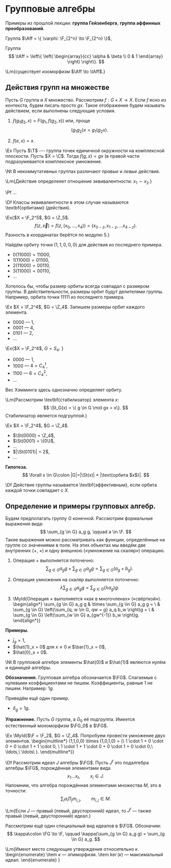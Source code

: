 # Групповые алгебры


Примеры из прошлой лекции: **группа Гейзенберга**, 
**группа аффинных преобразований**.

Группа $\Aff = \{ \varphi: \F_{2^n} \to \F_{2^n} \}$,

Группа
$$
    \tAff = \left\{ \left( 
    \begin{array}{cc}
        \alpha  & \beta \\
        0       & 1
    \end{array}
    \right)  \right\}.
$$

\Lm{существует изоморфизм $\Aff \to \tAff$.}

## Действия групп на множестве

Пусть $G$ группа и $X$ множество. Рассмотрим $f: G \times X \to X$. Если 
$f$ ясно из контекста, будем писать просто $gx$. Такое отображение будем
называть действием, если выполнены следующие условия.

1) $f(g_1 g_2, x) = F(g_1, f(g_2, x))$ или, проще 
    $$(g_1 g_2)x = g_1 (g_2 x).$$

2) $f(e, x) = x$.

\Ex Пусть $\T$ --- группа точек единичной окружности на комплексной 
плоскости. Пусть $X = \C$. 
Тогда $f(g,x) = gx$ (в правой части подразумевается комплексное 
умножение. 

\Nt
В некоммутативных группах различают _правые_ и _левые_ действия.

\Lm{Действие определеяет отношение эквивалентности: $x_1 \sim x_2$.}

\Pf …

\Df Классы эквивалентности в этом случае называются \textbf{орбитами} (действия).

\Ex{$X = \F_2^5$, $G = \Z_5$.
$$
    f(z, \vec{x}) = f(z, (x_0, … , x_4)) = (x_{0-z}, x_{1-z}, … x_{4-z}).
$$
Разность в координатах берётся по модулю 5.}

Найдём орбиту точки $(1, 1, 0, 0, 0)$ для действия из последнего примера.

* $0(11000) = 11000$,
* $1(11000) = 01100$,
* $2(11000) = 00110$,
* $3(11000) = 00110$,
* …

Хотелось бы, чтобы размер орбиты всегда совпадал с размером группы. В
действительности, размеры орбит будут делителями группы. Например, орбита точки
$11111$ из последнего примера.

\Ex $X = \F_2^4$, $G = \Z_4$. Запишем размеры орбит каждого элемента.

* 0000 — 1,
* 0001 — 4,
* 0101 — 2,
* …

\Ex{$X = \F_2^4$, $G = S_4$. }

* $0000$ — 1,
* $1000$ — $4 =C^1_4$,
* $1100$ — $6 =C^2_4$,
* …

Вес Хэмминга здесь однозначно определяет орбиту.

\Lm{Рассмотрим \textbf{стабилизатор} элемента $x$:
$$
    \St_G(x) = \{ g \in G \mid gx = x\}.
$$
Стабилизатор является подгруппой.}

\Ex $X = \F_2^4$, $G = \Z_4$.

* $\St(0000) = \Z_4$,
* $\St(0001) = \{0\}$,
* …
* $|\St(0101)| = 2$,
* …

**Гипотеза.**
$$
    \forall x \in G\colon |G|=|\St(x)| * |\text{орбита $x$}|.
$$

\Df Действие группы называется \textbf{эффективным}, если орбита каждой
точки совпадает с $X$.

## Определение и примеры групповых алгебр.

Будем предполагать группу $G$ конечной. Рассмотрим формальные выражения вида:
$$
    \sum_{g \in G} a_g g, \qquad a \in \F.
$$
Такие выражения можно рассматривать как функции, определённые на группе со 
значениями в поле. На этих объектах мы введём две внутренних ($+$, $\times$) и
одну внешнюю («умножение на скаляр») операцию.

1. Операция $+$ выполняется поточечно: 
    $$
        \sum_{g \in G} a_g g + \sum_{g \in G} a_g g = 
            \sum_{g \in G} (a_g + b_g).
    $$

2. Операция умножения на скаляр выполняется поточечно:
    $$
        \lambda \sum_{g \in G} a_g g = \sum_{g \in G} (\lambda a_g) g.
    $$
    
3. \MyId{Операция $\times$ выполняется «как в многочленах» («свёрткой»).
  \begin{align*}
          \sum_{g \in G} a_g g & \times \sum_{g \in G} a_g g = \\
              & \sum_{g \in G} \left(\sum_{q, w \in G, qw = g} a_q b_w \right)g = \\
              & \sum_{g \in G} \left(\sum_{w \in G} a_{gw^{-1}} b_w \right)g.
  \end{align*}}

**Примеры.**

* $\bar{j}_g = 1$,
* $\hat{1}_x = 0$ для $x \neq 0$ и $\bar{1}_x = 0$,
* $\hat{0}_x = 0$.

\Nt
В групповой алгебре элементы $\hat{0}$ и $\hat{1}$ являются
нулём и единицей алгебры.

**Обозначения.** Групповая алгебра обозначается $\FG$. Слагаемые с нулевыми 
коэффициентами не пишем. Коэффициенты, равные $1$ не пишем. Например: $1g$.

Приведём ещё один пример.

* $\delta_g = 1g$.

**Упражнение.** Пусть $G$ группа, а $G_0$ её подгруппа. Имеется естественный 
мономорфизм $\FG_0$ в $\FG$.

\Ex \MyId{$\F = \F_2$, $G = \Z_4$. Попробуем провести умножение двух элементов.
\begin{multline*}
    (1,1,0,0) \times (1,0,1,0) = (\\
        1 \cdot 1 + 0 \cdot 0 + 0 \cdot 1 + 1 \cdot 0, \\
        1 \cdot 1 + 1 \cdot 0 + 0 \cdot 1  + 0 \cdot 0,\\
        \ldots,\\
        \ldots\\
                                                           ).
\end{multline*}}

\Df Рассмотрим идеал $J$ алгебры $\FG$. Пусть $J^t$ это подалгебра
алгебры $\FG$, порождённая элементами вида
$$
    x_1 … x_t, \qquad x_i \in J.
$$
Напомним, что алгебра порождённая элементами множества $M$, это в точности:
$$
    \sum_i \alpha_i \prod_j m_{i,j}, \qquad m_{i,j} \in M.
$$

\Lm{Если $J$ — правый (левый, двусторонний) идеал, то $J^t$ — также
правый (левый, двусторонний) идеал.}

Рассмотрим ещё один специальный вид идеалов в $\FG$. Обозначим:
$$
    \kappa\colon \FG \to \F, \qquad 
        \kappa(\sum_{g \in G} a_g g) = \sum_{g \in G} a_g.
$$

\Lm{Имеют место следующие утверждения относительно $\kappa$.
\begin{enumerate}
    \item $\kappa$ — эпиморфизм.
    \item $\ker(\kappa)$ — максимальный идеал.
\end{enumerate}
}

